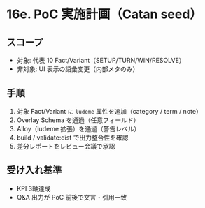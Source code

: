 # 16e. PoC 実施計画（Catan seed）

## スコープ
- 対象: 代表 10 Fact/Variant（SETUP/TURN/WIN/RESOLVE）
- 非対象: UI 表示の語彙変更（内部メタのみ）

## 手順
1. 対象 Fact/Variant に `ludeme` 属性を追加（category / term / note）
2. Overlay Schema を通過（任意フィールド）
3. Alloy（ludeme 拡張）を通過（警告レベル）
4. build / validate:dist で出力整合性を確認
5. 差分レポートをレビュー会議で承認

## 受け入れ基準
- KPI 3軸達成
- Q&A 出力が PoC 前後で文言・引用一致
